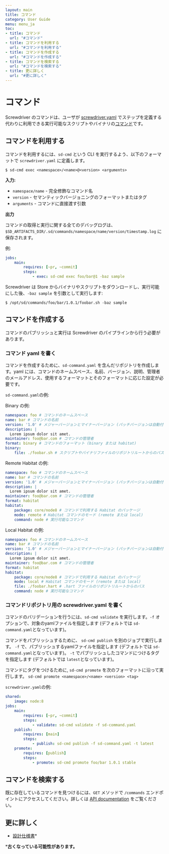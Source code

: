 ```yaml
---
layout: main
title: コマンド
category: User Guide
menu: menu_ja
toc:
- title: コマンド
  url: "#コマンド"
- title: コマンドを利用する
  url: "#コマンドを利用する"
- title: コマンドを作成する
  url: "#コマンドを作成する"
- title: コマンドを検索する
  url: "#コマンドを検索する"
- title: 更に詳しく
  url: "#更に詳しく"
---
```


# コマンド

Screwdriver のコマンドは、ユーザが [screwdriver.yaml](./configuration) でステップを定義する代わりに利用できる実行可能なスクリプトやバイナリの[コマンド](https://ja.wikipedia.org/wiki/%E3%82%B3%E3%83%9E%E3%83%B3%E3%83%89_(%E3%82%B3%E3%83%B3%E3%83%94%E3%83%A5%E3%83%BC%E3%82%BF))です。

## コマンドを利用する

コマンドを利用するには、`sd-cmd` という CLI を実行するよう、以下のフォーマットで `screwdriver.yaml` に定義します。

```
$ sd-cmd exec <namespace>/<name>@<version> <arguments>
```

**入力:**

- `namespace/name` - 完全修飾なコマンド名
- `version` - セマンティックバージョニングのフォーマットまたはタグ
- `arguments` - コマンドに直接渡す引数

**出力**

コマンドの取得と実行に関する全てのデバッグログは、`$SD_ARTIFACTS_DIR/.sd/commands/namespace/name/version/timestamp.log` に保存されます。

例:

```yaml
jobs:
    main:
        requires: [~pr, ~commit]
        steps:
            - exec: sd-cmd exec foo/bar@1 -baz sample
```

Screwdriver は Store からバイナリやスクリプトをダウンロードし、実行可能にした後、`-baz sample` を引数として実行します:

```
$ /opt/sd/commands/foo/bar/1.0.1/foobar.sh -baz sample
```

## コマンドを作成する

コマンドのパブリッシュと実行は Screwdriver のパイプラインから行う必要があります。

### コマンド yaml を書く

コマンドを作成するために、`sd-command.yaml` を含んだリポジトリを作成します。yaml には、コマンドのネームスペース、名前、バージョン、説明、管理者のメールアドレス、使用するフォーマットとそのフォーマットに応じた設定が必要です。

`sd-command.yaml`の例:

Binary の例:

```yaml
namespace: foo # コマンドのネームスペース
name: bar # コマンドの名前
version: '1.0' # メジャーバージョンとマイナーバージョン (パッチバージョンは自動付与)
description: |
  Lorem ipsum dolor sit amet.
maintainer: foo@bar.com # コマンドの管理者
format: binary # コマンドのフォーマット (binary または habitat)
binary:
    file: ./foobar.sh # スクリプトやバイナリファイルのリポジトリルートからのパス
```

Remote Habitat の例:

```yaml
namespace: foo # コマンドのネームスペース
name: bar # コマンドの名前
version: '1.0' # メジャーバージョンとマイナーバージョン (パッチバージョンは自動付与)
description: |
  Lorem ipsum dolor sit amet.
maintainer: foo@bar.com # コマンドの管理者
format: habitat
habitat:
    package: core/node8 # コマンドで利用する Habitat のパッケージ
    mode: remote # Habitat コマンドのモード (remote または local)
    command: node # 実行可能なコマンド
```

Local Habitat の例:

```yaml
namespace: foo # コマンドのネームスペース
name: bar # コマンドの名前
version: '1.0' # メジャーバージョンとマイナーバージョン (パッチバージョンは自動付与)
description: |
  Lorem ipsum dolor sit amet.
maintainer: foo@bar.com # コマンドの管理者
format: habitat
habitat:
    package: core/node8 # コマンドで利用する Habitat のパッケージ
    mode: local # Habitat コマンドのモード (remote または local)
    file: ./foobar.hart # .hart ファイルのリポジトリルートからのパス
    command: node # 実行可能なコマンド
```

### コマンドリポジトリ用の screwdriver.yaml を書く

コマンドのバリデーションを行うには、`sd-cmd validate` を実行します。`-f` オプションで、対象のyamlファイルを指定します (デフォルトでは `sd-command.yaml`となっています)。

コマンドをパブリッシュするために、 `sd-cmd publish` を別のジョブで実行します。 `-f` で、パブリッシュするyamlファイルを指定します (デフォルトでは `sd-command.yaml`となっています)。 `-t` でパブリッシュしたコマンドにつけるタグを指定します (デフォルトでは `latest`となっています)。

コマンドにタグをつけるために, `sd-cmd promote` を次のフォーマットに沿って実行します。  `sd-cmd promote <namespace>/<name> <version> <tag>`

`screwdriver.yaml`の例:

```yaml
shared:
    image: node:8
jobs:
    main:
        requires: [~pr, ~commit]
        steps:
            - validate: sd-cmd validate -f sd-command.yaml
    publish:
        requires: [main]
        steps:
            - publish: sd-cmd publish -f sd-command.yaml -t latest
    promote:
        requires: [publish]
        steps:
            - promote: sd-cmd promote foo/bar 1.0.1 stable
```

## コマンドを検索する

既に存在しているコマンドを見つけるには、`GET` メソッドで 
 `/commands` エンドポイントにアクセスしてください。詳しくは [API documentation](./api) をご覧ください。

## 更に詳しく

- [設計仕様書](https://github.com/screwdriver-cd/screwdriver/blob/master/design/commands.md)*

***古くなっている可能性があります。**
